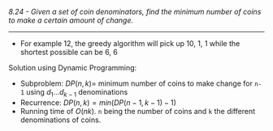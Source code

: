 *8.24 - Given a set of coin denominators, find the minimum number of coins to make a certain amount of change.*
***
- For example 12, the greedy algorithm will pick up 10, 1, 1 while the shortest possible can be 6, 6

Solution using Dynamic Programming:
- Subproblem: $DP(n,k) =$ minimum number of coins to make change for `n-1` using $d_1\dots d_{k-1}$ denominations
- Recurrence: $DP(n,k) = min(DP(n-1,k-1)-1)$
- Running time of $O(nk)$. `n` being the number of coins and `k` the different denominations of coins.
